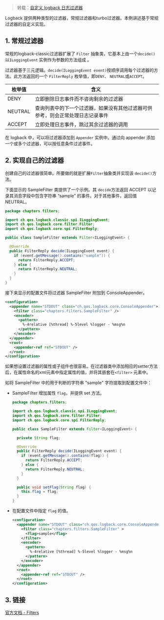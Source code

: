 > 转载：[自定义 logback 日志过滤器](https://www.jianshu.com/p/a0c66ec8a5d0)

Logback 提供两种类型的过滤器，常规过滤器和turbo过滤器。本例讲述基于常规过滤器的自定义实现。

## 1. 常规过滤器

常规的logback-classic过滤器扩展了 `Filter` 抽象类，它基本上由一个`decide()`以`ILoggingEvent` 实例作为参数的方法组成 。

过滤器基于三元逻辑。`decide(ILoggingEvent event)`按顺序调用每个过滤器的方法。此方法返回的一个 `FilterReply` 枚举值，即`DENY`、 `NEUTRAL`或`ACCEPT`。

| 枚举值  | 含义                                                         |
| ------- | ------------------------------------------------------------ |
| DENY    | 立即删除日志事件而不咨询剩余的过滤器                         |
| NEUTRAL | 查询列表中的下一个过滤器，如果没有其他过滤器可供参考，则会正常处理日志记录事件 |
| ACCEPT  | 立即处理日志事件，跳过其余过滤器的调用                       |

在 logback 中，可以将过滤器添加到 `Appender` 实例中。通过向 appender 添加一个或多个过滤器，可以按任意条件过滤事件。

## 2. 实现自己的过滤器

创建自己的过滤器很简单。所要做的就是扩展`Filter`抽象类并实现该 `decide()`方法。

下面显示的 SampleFilter 类提供了一个示例。其 `decide`方法返回 ACCEPT 以记录其消息字段中包含字符串 “sample” 的事件。对于其他事件，返回值 NEUTRAL。

```java
package chapters.filters;

import ch.qos.logback.classic.spi.ILoggingEvent;
import ch.qos.logback.core.filter.Filter;
import ch.qos.logback.core.spi.FilterReply;

public class SampleFilter extends Filter<ILoggingEvent> {

  @Override
  public FilterReply decide(ILoggingEvent event) {    
    if (event.getMessage().contains("sample")) {
      return FilterReply.ACCEPT;
    } else {
      return FilterReply.NEUTRAL;
    }
  }
}
```

接下来显示的配置文件将过滤器 SampleFilter 附加到 ConsoleAppender。

```xml
<configuration>
  <appender name="STDOUT" class="ch.qos.logback.core.ConsoleAppender">
    <filter class="chapters.filters.SampleFilter" />
    <encoder>
      <pattern>
        %-4relative [%thread] %-5level %logger - %msg%n
      </pattern>
    </encoder>
  </appender>
  <root>
    <appender-ref ref="STDOUT" />
  </root>
</configuration>
```

如果想设置过滤器的属性或子组件也很容易。在过滤器类中添加相应的setter方法后，在属性命名的xml元素中指定属性的值，并将其嵌套在`<filter>` 元素中。

如将 SampleFilter 中的用于判断的字符串 "sample" 字符提取到配置文件中：

- SampleFilter 增加属性 `flag`，并提供 set 方法。

  ```java
  package chapters.filters;
  
  import ch.qos.logback.classic.spi.ILoggingEvent;
  import ch.qos.logback.core.filter.Filter;
  import ch.qos.logback.core.spi.FilterReply;
  
  public class SampleFilter extends Filter<ILoggingEvent> {
  
    private String flag;
  
    @Override
    public FilterReply decide(ILoggingEvent event) {    
      if (event.getMessage().contains(flag)) {
        return FilterReply.ACCEPT;
      } else {
        return FilterReply.NEUTRAL;
      }
    }
  
    public void setFlag(String flag) {
      this.flag = flag;
    }
  }
  ```

- 在配置文件中指定 `flag` 的值。

  ```xml
  <configuration>
    <appender name="STDOUT" class="ch.qos.logback.core.ConsoleAppender">
      <filter class="chapters.filters.SampleFilter" >
        <flag>sample</flag>
      </filter>
      <encoder>
        <pattern>
          %-4relative [%thread] %-5level %logger - %msg%n
        </pattern>
      </encoder>
    </appender>
    <root>
      <appender-ref ref="STDOUT" />
    </root>
  </configuration>
  ```

## 3. 链接

[官方文档 - Filters](https://logback.qos.ch/manual/filters.html)